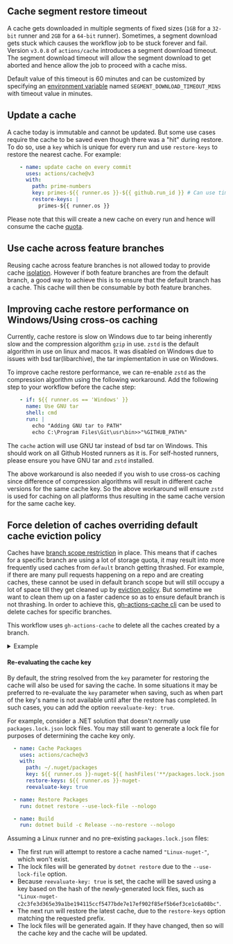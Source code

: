 ## Cache segment restore timeout
A cache gets downloaded in multiple segments of fixed sizes (`1GB` for a `32-bit` runner and `2GB` for a `64-bit` runner). Sometimes, a segment download gets stuck which causes the workflow job to be stuck forever and fail. Version `v3.0.8` of `actions/cache` introduces a segment download timeout. The segment download timeout will allow the segment download to get aborted and hence allow the job to proceed with a cache miss.

Default value of this timeout is 60 minutes and can be customized by specifying an [environment variable](https://docs.github.com/en/actions/learn-github-actions/environment-variables) named `SEGMENT_DOWNLOAD_TIMEOUT_MINS` with timeout value in minutes.

## Update a cache
A cache today is immutable and cannot be updated. But some use cases require the cache to be saved even though there was a "hit" during restore. To do so, use a `key` which is unique for every run and use `restore-keys` to restore the nearest cache. For example:
  ```yaml
      - name: update cache on every commit
        uses: actions/cache@v3
        with:
          path: prime-numbers
          key: primes-${{ runner.os }}-${{ github.run_id }} # Can use time based key as well
          restore-keys: |
            primes-${{ runner.os }}
  ```          
  Please note that this will create a new cache on every run and hence will consume the cache [quota](#cache-limits).
  
## Use cache across feature branches
Reusing cache across feature branches is not allowed today to provide cache [isolation](https://docs.github.com/en/actions/using-workflows/caching-dependencies-to-speed-up-workflows#restrictions-for-accessing-a-cache). However if both feature branches are from the default branch, a good way to achieve this is to ensure that the default branch has a cache. This cache will then be consumable by both feature branches.

## Improving cache restore performance on Windows/Using cross-os caching
Currently, cache restore is slow on Windows due to tar being inherently slow and the compression algorithm `gzip` in use. `zstd` is the default algorithm in use on linux and macos. It was disabled on Windows due to issues with bsd tar(libarchive), the tar implementation in use on Windows. 

To improve cache restore performance, we can re-enable `zstd` as the compression algorithm using the following workaround. Add the following step to your workflow before the cache step:

```yaml
    - if: ${{ runner.os == 'Windows' }}
      name: Use GNU tar
      shell: cmd
      run: |
        echo "Adding GNU tar to PATH"
        echo C:\Program Files\Git\usr\bin>>"%GITHUB_PATH%"
```

The `cache` action will use GNU tar instead of bsd tar on Windows. This should work on all Github Hosted runners as it is. For self-hosted runners, please ensure you have GNU tar and `zstd` installed.

The above workaround is also needed if you wish to use cross-os caching since difference of compression algorithms will result in different cache versions for the same cache key. So the above workaround will ensure `zstd` is used for caching on all platforms thus resulting in the same cache version for the same cache key.

## Force deletion of caches overriding default cache eviction policy
Caches have [branch scope restriction](https://docs.github.com/en/actions/using-workflows/caching-dependencies-to-speed-up-workflows#restrictions-for-accessing-a-cache) in place. This means that if caches for a specific branch are using a lot of storage quota, it may result into more frequently used caches from `default` branch getting thrashed. For example, if there are many pull requests happening on a repo and are creating caches, these cannot be used in default branch scope but will still occupy a lot of space till they get cleaned up by [eviction policy](https://docs.github.com/en/actions/using-workflows/caching-dependencies-to-speed-up-workflows#usage-limits-and-eviction-policy). But sometime we want to clean them up on a faster cadence so as to ensure default branch is not thrashing. In order to achieve this, [gh-actions-cache cli](https://github.com/actions/gh-actions-cache/) can be used to delete caches for specific branches.

This workflow uses `gh-actions-cache` to delete all the caches created by a branch. 
<details>
  <summary>Example</summary>

```yaml
name: cleanup caches by a branch
on:
  pull_request:
    types:
      - closed
  workflow_dispatch:

jobs:
  cleanup:
    runs-on: ubuntu-latest
    steps:
      - name: Check out code
        uses: actions/checkout@v3

      - name: Cleanup
        run: |
          gh extension install actions/gh-actions-cache
          
          REPO=${{ github.repository }}
          BRANCH=${{ github.ref }}

          echo "Fetching list of cache key"
          cacheKeysForPR=$(gh actions-cache list -R $REPO -B $BRANCH | cut -f 1 )

          ## Setting this to not fail the workflow while deleting cache keys. 
          set +e
          echo "Deleting caches..."
          for cacheKey in $cacheKeysForPR
          do
              gh actions-cache delete $cacheKey -R $REPO -B $BRANCH --confirm
          done
          echo "Done"
        env:
          GH_TOKEN: ${{ secrets.GITHUB_TOKEN }}
```
</details>

#### Re-evaluating the cache key
By default, the string resolved from the `key` parameter for restoring the cache will also be used for saving the cache.  In some situations it may be preferred to re-evaluate the `key` parameter when saving, such as when part of the key's name is not available until after the restore has completed.  In such cases, you can add the option `reevaluate-key: true`.

For example, consider a .NET solution that doesn't *normally* use `packages.lock.json` lock files.  You may still want to generate a lock file for purposes of determining the cache key only.

```yaml
  - name: Cache Packages
    uses: actions/cache@v3
    with:
      path: ~/.nuget/packages
      key: ${{ runner.os }}-nuget-${{ hashFiles('**/packages.lock.json') }}
      restore-keys: ${{ runner.os }}-nuget-
      reevaluate-key: true

  - name: Restore Packages
    run: dotnet restore --use-lock-file --nologo

  - name: Build
    run: dotnet build -c Release --no-restore --nologo
```

Assuming a Linux runner and no pre-existing `packages.lock.json` files:
- The first run will attempt to restore a cache named `"Linux-nuget-"`, which won't exist.
- The lock files will be generated by `dotnet restore` due to the `--use-lock-file` option.
- Because `reevaluate-key: true` is set, the cache will be saved using a key based on the hash of the newly-generated lock files, such as `"Linux-nuget-c2c3fe3d365e39a1be194115ccf5477bde7e17ef902f85ef5b6ef3ce1c6a08bc"`.
- The next run will restore the latest cache, due to the `restore-keys` option matching the requested prefix.
- The lock files will be generated again.  If they have changed, then so will the cache key and the cache will be updated.
